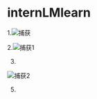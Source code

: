# internLMlearn
1.![捕获](https://github.com/hui1feng/internLMlearn/assets/126125104/22e049ed-5f36-4172-9718-b09fb6ea2c06)

2.![捕获1](https://github.com/hui1feng/internLMlearn/assets/126125104/ab902862-2bce-42ca-a9e3-3fdf5956d9b6)

3.
![捕获2](https://github.com/hui1feng/internLMlearn/assets/126125104/cbc2407f-9985-4b37-94fa-4055098ad305)

 5.
